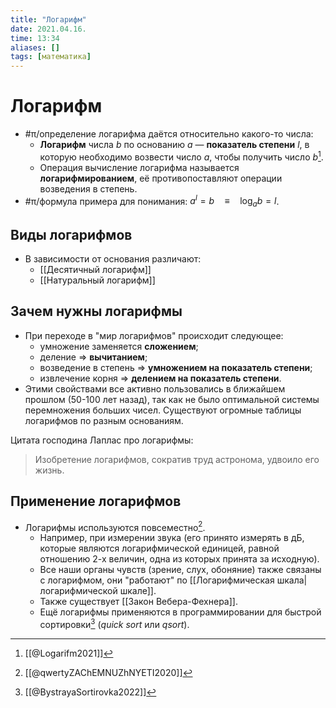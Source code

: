 ```yaml
---
title: "Логарифм"
date: 2021.04.16.
time: 13:34
aliases: []
tags: [математика]
---
```


# Логарифм

- #π/определение логарифма даётся относительно какого-то числа:
	- **Логарифм** числа $b$ по основанию $a$ — **показатель степени** $l$, в которую необходимо возвести число $a$, чтобы получить число $b$[^1].
	- Операция вычисление логарифма называется **логарифмированием**, её противопоставляют операции возведения в степень.
- #π/формула примера для понимания: $a^l=b \quad \equiv \quad \log_a b = l$.

## Виды логарифмов

- В зависимости от основания различают:
	- [[Десятичный логарифм]]
	- [[Натуральный логарифм]]

## Зачем нужны логарифмы

- При переходе в "мир логарифмов" происходит следующее:
	- умножение заменяется **сложением**;
	- деление => **вычитанием**;
	- возведение в степень => **умножением на показатель степени**;
	- извлечение корня => **делением на показатель степени**. 
- Этими свойствами все активно пользовались в ближайшем прошлом (50-100 лет назад), так как не было оптимальной системы перемножения больших чисел. Существуют огромные таблицы логарифмов по разным основаниям.

Цитата господина Лаплас про логарифмы:

> Изобретение логарифмов, сократив труд астронома, удвоило его жизнь.

## Применение логарифмов

- Логарифмы используются повсеместно[^2].
	- Например, при измерении звука (его принято измерять в дБ, которые являются логарифмической единицей, равной отношению 2-х величин, одна из которых принята за исходную).
	- Все наши органы чувств (зрение, слух, обоняние) также связаны с логарифмом, они "работают" по [[Логарифмическая шкала|логарифмической шкале]].
	- Также существует [[Закон Вебера-Фехнера]].
	- Ещё логарифмы применяются в программировании для быстрой сортировки[^3] (*quick sort* или *qsort*).

[^1]: [[@Logarifm2021]]
[^2]: [[@qwertyZAChEMNUZhNYETI2020]]
[^3]: [[@BystrayaSortirovka2022]]